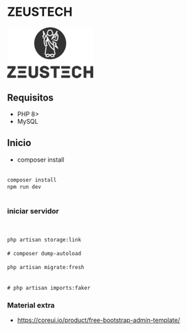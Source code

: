 # ZEUSTECH

<img src="/public/app/img/iconzeustech.png" width="200">

## Requisitos

- PHP 8>
- MySQL

## Inicio

- composer install

```shell

composer install
npm run dev


```


### iniciar servidor

```shell


php artisan storage:link

# composer dump-autoload

php artisan migrate:fresh


# php artisan imports:faker

```

### Material extra
- https://coreui.io/product/free-bootstrap-admin-template/
